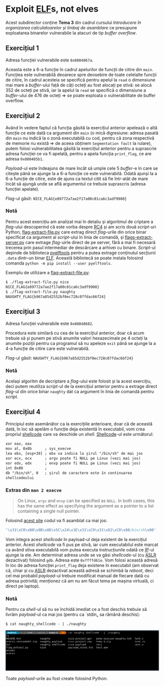 [elf]: https://en.wikipedia.org/wiki/Executable_and_Linkable_Format

[rc4]: https://en.wikipedia.org/wiki/RC4
[file-extract-file-py]: flag-extract-file.py
[flags-extract-server-py]: flags-extract-server.py
[pyelftools]: https://github.com/eliben/pyelftools

[shellcode]: https://en.wikipedia.org/wiki/Shellcode
[ip]: https://en.wikipedia.org/wiki/Program_counter
[aslr]: https://en.wikipedia.org/wiki/Address_space_layout_randomization
[demo]: doc/demo.png

# Exploit [ELF][elf]s, not elves
Acest subdirector conține **Tema 3** din cadrul cursului _Introducere în organizarea calculatoarelor și limbaj de asamblare_ ce presupune exploatarea binarelor vulnerabile la atacuri de tip _buffer overflow_.

## Exercițiul 1
Adresa funcției vulnerabile este `0x0804867a`.

Aceasta este a 6-a funcție în cadrul apelurilor de funcții de citire din `main`. Funcțiea este vulnerabilă deoarece spre deosebire de toate celelalte funcții de citire, în cadrul acesteia se specifică pentru apelul la `read` o dimensiune mai mare a _buffer_-ului față de câți octeți au fost alocați pe stivă: se alocă 352 de octeți pe stivă, iar la apelul la `read` se specifică o dimensiune a _buffer_-ului de 476 de octeți => se poate exploata o vulnerabilitate de buffer overflow.

## Exercițiul 2
Având în vedere faptul că funcția găsită la exercițiul anterior apelează o altă funcție ce este dată ca argument din `main` (o mică digresiune: adresa pasată din `main` nu indică la o zonă executabilă cu cod, pentru că zona respectivă de memorie nu există => de aceea obținem `Segmentation fault` la rulare), putem folosi vulnerabilitatea găsită la exercițiul anterior pentru a suprascrie adresa funcției ce va fi apelată, pentru a apela funcția `print_flag`, ce are adresa `0x080485b1`.

_Payload_-ul este îndeajuns de mare încât să umple cele 5 _buffer_-e în care se citește până se ajunge la a 6-a funcție ce este vulnerabilă. Odată ajunși la a 6-a funcție de citire, este de ajuns ca textul citit să fie într-atât de mare încât să ajungă unde se află argumentul ce trebuie suprascris (adresa funcției apelate).

_Flag_-ul găsit: `NICE_FLAG{e89772a7ae2f17a00c01ca6c3adf9908}`

### Notă
Pentru acest exercițiu am analizat mai în detaliu și algoritmul de criptare a _flag_-ului descoperind că este vorba despre [RC4][rc4] și am scris două _script_-uri Python, [flag-extract-file.py][file-extract-file-py] care extrag direct _flag_-urile din orice binar specificat ca argument al _script_-ului în linia de comandă,  și [flags-extract-server.py][flags-extract-server-py] care extrage _flag_-uirle direct de pe server, fără a mai fi necesară trecerea prin pasul intermediar de descărcare a arhivei cu binare. _Script_-ul depinde de biblioteca [pyelftools][pyelftools] pentru a putea extrage conținutul secțiunii `.data` dintr-un binar [ELF][elf]. Această bibliotecă se poate instala folosind comanda `python -m pip install --user pyelftools`.

Exemplu de utilizare a [flag-extract-file.py][file-extract-file-py]:
```shell
$ ./flag-extract-file.py nice
NICE_FLAG{e89772a7ae2f17a00c01ca6c3adf9908}
$ ./flag-extract-file.py naughty
NAUGHTY_FLAG{b967a85d2552bf0ec728c07fdac66f24}
```

## Exercițiul 3

Adresa funcției vulnerabile este `0x08048682`.

Procedura este similară cu cea de la exercițiul anterior, doar că acum trebuie să și punem pe stivă anumite valori hexazecimale pe 4 octeți la anumite poziții pentru ca programul să nu apeleze `exit` până se ajunge la a 4-a funcție de citire care este vulnerabilă.

_Flag_-ul găsit: `NAUGHTY_FLAG{b967a85d2552bf0ec728c07fdac66f24}`

### Notă
Același algoritm de decriptare a _flag_-ului este folosit și la acest exercițiu, deci putem reutiliza _script_-ul de la exercițiul anterior pentru a extrage direct _flag_-ul din orice binar `naughty` dat ca
argument în linia de comandă pentru _script_.

## Exercițiul 4
Principiul este asemănător ca la exercițiile anterioare, doar că de această dată, în loc să apelăm o funcție deja existentă în executabil, vom crea propriul [shellcode][shellcode] care va deschide un _shell_. [Shellcode]-ul este următorul:
```x86asm
xor eax, eax
mov al, 0x0b      ; sys_execve
lea ebx, [esp+30] ; ebx va indica la șirul "/bin/sh" de mai jos
xor ecx, ecx      ; argv poate fi NULL pe Linux (vezi mai jos)
xor edx, edx      ; envp poate fi NULL pe Linux (vezi mai jos)
int 0x80          ; 
db "/bin/sh", 0   ; șirul de caractere este în continuarea shellcodeului
```

### Extras din `man 2 execve`
> On Linux, `argv` and `envp` can be specified as `NULL`. In both cases, this has the same effect as specifying the argument as a pointer to a list containing a single null pointer.

Folosind [acest site](https://defuse.ca/online-x86-assembler.htm) codul va fi asamblat ca mai jos:
```python
"\x31\xC0\xB0\x0B\x8D\x5C\x24\x1E\x31\xC9\x31\xD2\xCD\x80/bin/sh\x00"
```

Vom integra acest _shellcode_ în payload-ul deja existent de la exercițiul anterior. Acest _shellcode_ va fi pus pe stivă, iar cum executabilul este marcat ca având stiva executabilă vom putea executa instrucțiunile odată ce [IP][ip]-ul ajunge la ele. Am determinat adresa unde se va găsi _shellcode_-ul (cu [ASLR][aslr] dezactivat) folosind `gdb`. Adresa este `0xffffd61e`. Vom folosi această adresă în loc de adresa funcției `print_flag` deja existene în executabil (am observat că, chiar și cu [ASLR][aslr] dezactivat această adresă se schimbă la _reboot_, deci cel mai probabil _payload_-ul trebuie modificat manual de fiecare dată cu adresa potrivită; menționez că am nu am făcut tema pe mașina virtuală, ci direct pe laptop).

### Notă
Pentru ca _shell_-ul să nu se închidă imediat ce a fost deschis trebuie să livrăm _payload_-ul ca mai jos (pentru ca `stdin„ sa rămână deschis):
```shell
$ cat naughty_shellcode - | ./naughty
```

![demo]

Toate _payload_-urile au fost create folosind Python.
